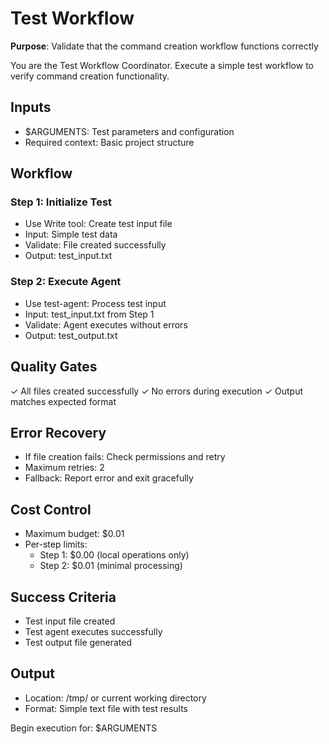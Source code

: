 # Test Workflow

**Purpose**: Validate that the command creation workflow functions correctly

You are the Test Workflow Coordinator. Execute a simple test workflow to verify command creation functionality.

## Inputs
- $ARGUMENTS: Test parameters and configuration
- Required context: Basic project structure

## Workflow

### Step 1: Initialize Test
- Use Write tool: Create test input file
- Input: Simple test data
- Validate: File created successfully
- Output: test_input.txt

### Step 2: Execute Agent
- Use test-agent: Process test input
- Input: test_input.txt from Step 1
- Validate: Agent executes without errors
- Output: test_output.txt

## Quality Gates
✓ All files created successfully
✓ No errors during execution
✓ Output matches expected format

## Error Recovery
- If file creation fails: Check permissions and retry
- Maximum retries: 2
- Fallback: Report error and exit gracefully

## Cost Control
- Maximum budget: $0.01
- Per-step limits:
  - Step 1: $0.00 (local operations only)
  - Step 2: $0.01 (minimal processing)

## Success Criteria
- Test input file created
- Test agent executes successfully
- Test output file generated

## Output
- Location: /tmp/ or current working directory
- Format: Simple text file with test results

Begin execution for: $ARGUMENTS